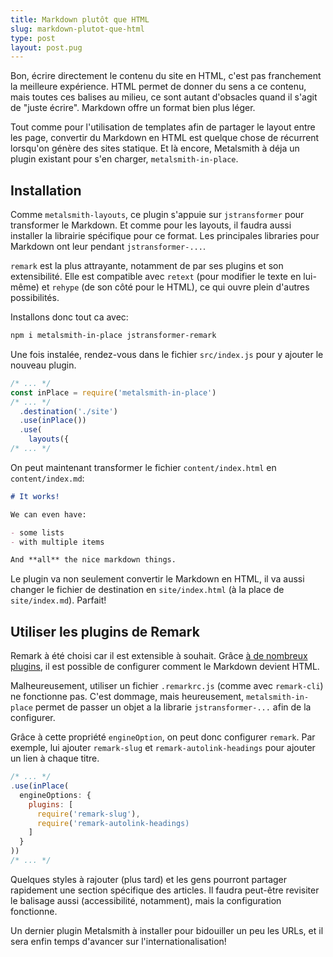 ```yaml
---
title: Markdown plutôt que HTML
slug: markdown-plutot-que-html
type: post
layout: post.pug
---
```

Bon, écrire directement le contenu du site en HTML, c'est pas franchement la meilleure expérience. HTML permet de donner du sens a ce contenu, mais toutes ces balises au milieu, ce sont autant d'obsacles quand il s'agit de "juste écrire". Markdown offre un format bien plus léger.

Tout comme pour l'utilisation de templates afin de partager le layout entre les page, convertir du Markdown en HTML est quelque chose de récurrent lorsqu'on génère des sites statique. Et là encore, Metalsmith à déja un plugin existant pour s'en charger, `metalsmith-in-place`.

Installation
---

Comme `metalsmith-layouts`, ce plugin s'appuie sur `jstransformer` pour transformer le Markdown. Et comme pour les layouts, il faudra aussi installer la librairie spécifique pour ce format. Les principales libraries pour Markdown ont leur pendant `jstransformer-...`. 

`remark` est la plus attrayante, notamment de par ses plugins et son extensibilité. Elle est compatible avec `retext` (pour modifier le texte en lui-même) et `rehype` (de son côté pour le HTML), ce qui ouvre plein d'autres possibilités.


Installons donc tout ca avec: 

```sh
npm i metalsmith-in-place jstransformer-remark
```

Une fois instalée, rendez-vous dans le fichier `src/index.js` pour y ajouter le nouveau plugin.

```js
/* ... */
const inPlace = require('metalsmith-in-place')
/* ... */
  .destination('./site')
  .use(inPlace())
  .use(
    layouts({
/* ... */
```

On peut maintenant transformer le fichier `content/index.html` en `content/index.md`:

```md
# It works!

We can even have:

- some lists
- with multiple items

And **all** the nice markdown things.
```

Le plugin va non seulement convertir le Markdown en HTML, il va aussi changer le fichier de destination en `site/index.html` (à la place de `site/index.md`). Parfait!

Utiliser les plugins de Remark
---

Remark à été choisi car il est extensible à souhait. Grâce [à de nombreux plugins][remark-plugins], il est possible de configurer comment le Markdown devient HTML.

Malheureusement, utiliser un fichier `.remarkrc.js` (comme avec `remark-cli`) ne fonctionne pas. C'est dommage, mais heureusement, `metalsmith-in-place` permet de passer un objet a la librarie `jstransformer-...` afin de la configurer.

Grâce à cette propriété `engineOption`, on peut donc configurer `remark`. Par exemple, lui ajouter `remark-slug` et `remark-autolink-headings` pour ajouter un lien à chaque titre.

```js
/* ... */
.use(inPlace(
  engineOptions: {
    plugins: [
      require('remark-slug'),
      require('remark-autolink-headings)
    ]
  }
))
/* ... */
```

Quelques styles à rajouter (plus tard) et les gens pourront partager rapidement une section spécifique des articles. Il faudra peut-être revisiter le balisage aussi (accessibilité, notamment), mais la configuration fonctionne.

Un dernier plugin Metalsmith à installer pour bidouiller un peu les URLs, et il sera enfin temps d'avancer sur l'internationalisation!

[remark-plugins]: https://github.com/remarkjs/remark/tree/master/doc/plugins.md
